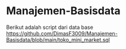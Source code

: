 # Manajemen-Basisdata
Berikut adalah script dari data base https://github.com/DimasF3009/Manajemen-Basisdata/blob/main/toko_mini_market.sql
